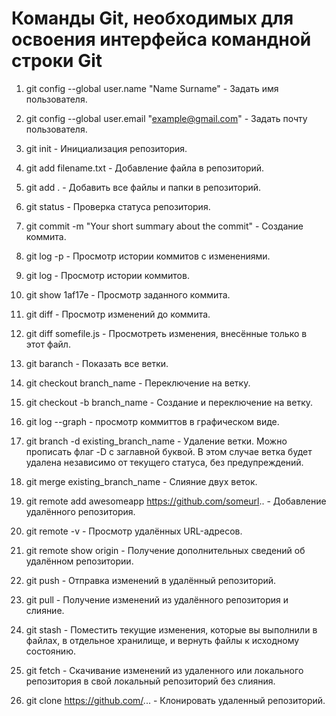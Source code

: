 # Команды Git, необходимых для освоения интерфейса командной строки Git

1. git config --global user.name "Name Surname" - Задать имя пользователя.

2. git config --global user.email "example@gmail.com" - Задать почту пользователя.

3. git init - Инициализация репозитория.

4. git add filename.txt - Добавление файла в репозиторий.

5. git add . - Добавить все файлы и папки в репозиторий.

6. git status - Проверка статуса репозитория.

7. git commit -m "Your short summary about the commit" - Создание коммита.

8. git log -p - Просмотр истории коммитов с изменениями.

9. git log - Просмотр истории коммитов.

10. git show 1af17e -  Просмотр заданного коммита.

11. git diff - Просмотр изменений до коммита.

12. git diff somefile.js - Просмотреть изменения, внесённые только в этот файл.

13. git baranch - Показать все ветки.

14. git checkout branch_name - Переключение на ветку.

15. git checkout -b branch_name - Создание и переключение на ветку. 

16. git log --graph - просмотр коммиттов в графическом виде.

17. git branch -d existing_branch_name - Удаление ветки. Mожно прописать флаг -D с заглавной буквой. В этом случае ветка будет удалена независимо от текущего статуса, без предупреждений.  

18. git merge existing_branch_name - Слияние двух веток. 

19. git remote add awesomeapp https://github.com/someurl.. - Добавление удалённого репозитория. 

20. git remote -v - Просмотр удалённых URL-адресов.

21. git remote show origin - Получение дополнительных сведений об удалённом репозитории.

22. git push - Отправка изменений в удалённый репозиторий.

23. git pull - Получение изменений из удалённого репозитория и слияние.

24. git stash - Поместить текущие изменения, которые вы выполнили в файлах, в отдельное хранилище, и вернуть файлы к исходному состоянию.

25. git fetch - Скачивание изменений из удаленного или локального репозитория в свой локальный репозиторий без слияния. 

26. git clone https://github.com/... - Клонировать удаленный репозиторий.
